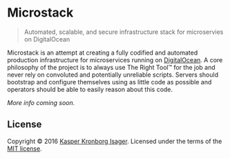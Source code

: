 # Microstack

> Automated, scalable, and secure infrastructure stack for microservies on DigitalOcean

Microstack is an attempt at creating a fully codified and automated production infrastructure for microservices running on [DigitalOcean](https://www.digitalocean.com). A core philosophy of the project is to always use The Right Tool™ for the job and never rely on convoluted and potentially unreliable scripts. Servers should bootstrap and configure themselves using as little code as possible and operators should be able to easily reason about this code.

_More info coming soon._

## License

Copyright &copy; 2016 [Kasper Kronborg Isager](https://github.com/kasperisager). Licensed under the terms of the [MIT license](LICENSE.md).
